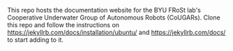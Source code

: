This repo hosts the documentation website for the BYU FRoSt lab's Cooperative Underwater Group of Autonomous Robots (CoUGARs). Clone this repo and follow the instructions on https://jekyllrb.com/docs/installation/ubuntu/ and https://jekyllrb.com/docs/ to start adding to it.